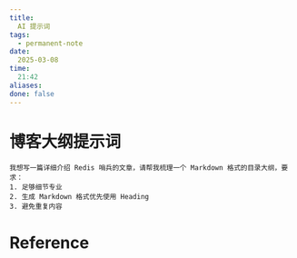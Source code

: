 ```yaml
---
title:
  AI 提示词
tags:
  - permanent-note
date:
  2025-03-08
time:
  21:42
aliases:
done: false
---
```

# 博客大纲提示词

```text
我想写一篇详细介绍 Redis 哨兵的文章，请帮我梳理一个 Markdown 格式的目录大纲，要求：
1. 足够细节专业
2. 生成 Markdown 格式优先使用 Heading
3. 避免重复内容
```

# Reference